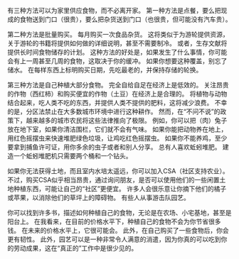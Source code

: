 有三种方法可以为家里供应食物，而不必离开家。
第一种方法是点餐，要么把现成的食物送到门口（很贵），要么把杂货送到门口（也很贵，但可能没有汽车贵）。

第二种方法是批量购买。
每月购买一次食品杂货。
这将类似于为游轮提供资源，关于游轮的书籍将提供如何做的详细说明，甚至不需要制冷。
或者，生存文献将提供长时间食物储存的计划。
这种方法的好处是，如果发生了什么事情，你可能会有上一周甚至几周的食物，这取决于你的缓冲。
如果你想要这种覆盖，别忘了储水。
在每样东西上标明购买日期，先吃最老的，并保持存储的轮换。

第三种方法是自己种植大部分食物。
完全自给自足在经济上是低效的。
关注昂贵的作物（西红柿）和购买便宜的作物（土豆）在经济上是合理的。
将植物与动物结合起来，吃人类不吃的东西，并提供人类不提供的肥料，这将减少浪费。
不幸的是，分区法禁止在大多数城市环境中进行这种耕作。
然而，在“不问不说”的政策下，越来越多的城市农民将这些法律推向了极限。
例如，你可以把（肉）兔子放在地下室，如果你清洁围栏，它们就不会有气味。
如果你能把动物养在地上，用红色摇摆虫来快速堆肥绿色垃圾，让鸡吃红色摇摆虫。
如果你不能养鸡，至少要拿到捕鱼许可证，用你多余的虫子或者和别人分享。
总有人喜欢蚯蚓堆肥。
建造一个蚯蚓堆肥机只需要两个桶和一个钻头。

如果你无法获得土地，而且室内水培太遥远，你可以加入CSA（社区支持农业）。
不过，购买CSA似乎相当昂贵，通过询问朋友，是否可以使用他们的一些闲置土地种植东西，可能让自己的“社区”更便宜。
许多人会很乐意让你摘下他们的橘子或苹果，以消除他们的草坪上的障碍物。
有些人从事游击队园艺。

你可以找到许多书，描述如何种植自己的食物，无论是在农场、小宅基地，甚至是阳台上。
在我看来，在目前的价格水平下，种植自己的食物不会为你节省很多钱。
在未来的价格水平上，它很可能会。
此外，在自己购买了一些食物后，你会更有韧性。
此外，园艺可以是一种非常令人满意的消遣，因为你真的可以吃到你的劳动成果，这在“真正的”工作中是很少见的。
